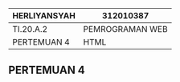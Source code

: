 |   HERLIYANSYAH    |   312010387       |
| ----------------- | ----------------- |
|   TI.20.A.2       | PEMROGRAMAN WEB   |
| PERTEMUAN 4       |       HTML        |

## PERTEMUAN 4
